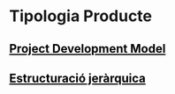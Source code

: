 <!-- TITLE: Tipologia Producte -->
<!-- SUBTITLE: A quick summary of Tipologia Producte -->

# Tipologia Producte
<html>
			<a href="https://wiki-js-epl.herokuapp.com/flutter/tipologia-producte/project-development-model" 
					 style="pointer-events: auto; cursor: pointer; text-decoration : underline; color : #000000;">
				 <h2> Project Development Model</h2>
			</a>
			<a href="https://wiki-js-epl.herokuapp.com/flutter/tipologia-producte/estructura-jerarquica" 
		 style="pointer-events: auto; cursor: pointer; text-decoration : underline; color : #000000;">
			 <h2> Estructuració jeràrquica</h2>
			</a>
</html>
